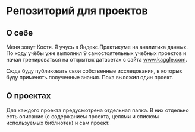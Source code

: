 # Репозиторий для проектов

## О себе

Меня зовут Костя. Я учусь в Яндекс.Практикуме на аналитика данных. По ходу учёбы уже выполнил 9 самостоятельных учебных проектов и начал тренироваться на открытых датасетах с сайта www.kaggle.com.

Сюда буду публиковать свои собственные исследования, в которых буду применять полученные знания. Пока выложил один проект.

## О проектах

Для каждого проекта предусмотрена отдельная папка. В них отдельно есть описание (с содержанием проекта, целями и списком используемых библиотек) и сам проект.
